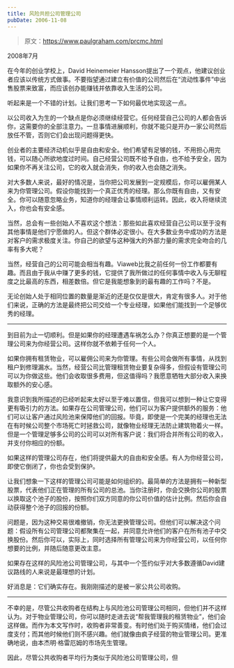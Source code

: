 ```yaml
---
title: 风险共担公司管理公司
pubDate: 2006-11-08
---
```


> 原文：https://www.paulgraham.com/prcmc.html 

            
2008年7月

在今年的创业学校上，David Heinemeier Hansson提出了一个观点，他建议创业者应该以传统方式做事。不要指望通过建立有价值的公司然后在“流动性事件”中出售股票来致富，而应该创办能赚钱并依靠收入生活的公司。

听起来是一个不错的计划。让我们思考一下如何最优地实现这一点。

以公司收入为生的一个缺点是你必须继续经营它。任何经营自己公司的人都会告诉你，这需要你的全部注意力。一旦事情进展顺利，你就不能只是开办一家公司然后放任不管，否则它们会出现问题得更快。

创业者的主要经济动机似乎是自由和安全。他们希望有足够的钱，不用担心用完钱，可以随心所欲地度过时间。自己经营公司既不给予自由，也不给予安全，因为如果你不再关注公司，它的收入就会消失，你的收入也会随之消失。

对大多数人来说，最好的情况是，当你把公司发展到一定规模后，你可以雇佣某人来为你管理公司。假设你能找到一个真正优秀的经理。那么你既有自由，又有安全。你可以随意忽略业务，知道你的经理会让事情顺利运转。因此，收入将继续流入，你也会有安全感。

当然，总会有一些创始人不喜欢这个想法：那些如此喜欢经营自己公司以至于没有其他事情是他们宁愿做的人。但这个群体必定很小。在大多数业务中成功的方法是对客户的需求极度关注。你自己的欲望与这种强大的外部力量的需求完全吻合的几率有多大呢？

当然，经营自己的公司可能会相当有趣。Viaweb比我之前任何一份工作都要有趣。而且由于我从中赚了更多的钱，它提供了我所做过的任何事情中收入与无聊程度之比最高的东西，相差数倍。但它是我能想象到的最有趣的工作吗？不是。

无论创始人处于相同位置的数量是渐近的还是仅仅是很大，肯定有很多人。对于他们来说，正确的方法是最终把公司交给一个专业经理，如果他们能找到一个足够优秀的经理。

_____

到目前为止一切顺利。但是如果你的经理遭遇车祸怎么办？你真正想要的是一个管理公司来为你经营公司。这样你就不依赖于任何一个人。

如果你拥有租赁物业，可以雇佣公司来为你管理。有些公司会做所有事情，从找到租户到修理漏水。当然，经营公司比管理租赁物业要复杂得多，但假设有管理公司可以为你做这些。他们会收取很多费用，但这值得吗？我愿意牺牲大部分收入来换取额外的安心感。

我意识到我所描述的已经听起来太好以至于难以置信，但我可以想到一种让它变得更有吸引力的方法。如果存在公司管理公司，他们可以为客户提供额外的服务：他们可以让客户通过风险池来保障他们的回报。毕竟，即使是一个完美的经理也无法在有时候公司整个市场死亡时拯救公司，就像物业经理无法防止建筑物着火一样。但是一个管理足够多公司的公司可以对所有客户说：我们将合并所有公司的收入，并支付你相应的份额。

如果这样的管理公司存在，他们将提供最大的自由和安全感。有人为你经营公司，即使它倒闭了，你也会受到保护。

让我们想象一下这样的管理公司可能是如何组织的。最简单的方法是拥有一种新型股票，代表他们正在管理的所有公司的总池。当你注册时，你会交换你公司的股票以换取这个池子的股份，按照你们双方同意的你公司价值的估计比例。然后你会自动获得整个池子的回报的份额。

问题是，因为这种交易很难撤销，你无法更换管理公司。但他们可以解决这个问题：假设所有公司管理公司都聚集在一起，并同意允许他们的客户在所有池子中交换股份。然后你可以，实际上，同时选择所有管理公司来为你经营公司，以任何你想要的比例，并随后随意更改主意。

如果存在这样的风险池公司管理公司，与其中一个签约似乎对大多数遵循David建议路线的人来说是最理想的计划。

好消息是：它们确实存在。我刚刚描述的是被一家公共公司收购。

_____

不幸的是，尽管公共收购者在结构上与风险池公司管理公司相同，但他们并不这样认为。对于物业管理公司，你可以随时走进去说“帮我管理我的租赁物业”，他们会这样做。而作为本文写作时，收购者非常善变。有时他们处于购买情绪，他们会过度支付；而其他时候他们则不感兴趣。他们就像由疯子经营的物业管理公司。更准确地说，由本杰明·格雷厄姆的市场先生管理。

因此，尽管公共收购者平均行为类似于风险池公司管理公司，但